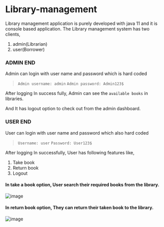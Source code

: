 # Library-management

Library management application is purely developed with java 11 and it is console based application. The Library management system has two clients, 
1. admin(Librarian)
2. user(Borrower)

### ADMIN END
Admin can login with user name and password which is hard coded
  > ``` Admin username: admin ```
  > ``` Admin password: Admin123$ ```

After logging In success fully, Admin can see the `available books` in libraries.

And It has logout option to check out from the admin dashboard.

### USER END
User can login with user name and password which also hard coded
  > ``` Username: user ```
  > ``` Password: User123$ ```

After logging In successfully, User has following features like, 
1. Take book
2. Return book
3. Logout

#### In take a book option, User search their required books from the library.
![image](https://user-images.githubusercontent.com/52503735/182711883-259eb95b-0fa2-42af-a204-3cd42a42bc23.png)

#### In return book option, They can return their taken book to the library.
![image](https://user-images.githubusercontent.com/52503735/182712215-99f1300a-0fca-4469-bc08-daa640abd622.png)
